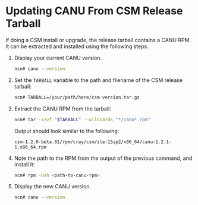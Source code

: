 # Updating CANU From CSM Release Tarball

If doing a CSM install or upgrade, the release tarball contains a CANU RPM. It can be extracted and installed using the following steps.

1. Display your current CANU version.
    ```bash
    ncn# canu --version
    ```

1. Set the `TARBALL` variable to the path and filename of the CSM release tarball:
    ```bash
    ncn# TARBALL=/your/path/here/csm-version.tar.gz
    ```

1. Extract the CANU RPM from the tarball:
    ```bash
    ncn# tar -xzvf "$TARBALL" --wildcards "*/canu*.rpm"
    ```

    Output should look similar to the following:
    ```text
    csm-1.2.0-beta.81/rpm/cray/csm/sle-15sp2/x86_64/canu-1.2.1-1.x86_64.rpm
    ```

1. Note the path to the RPM from the output of the previous command, and install it:
    ```bash
    ncn# rpm -Uvh <path-to-canu-rpm>
    ```

1. Display the new CANU version.
    ```bash
    ncn# canu --version
    ```
